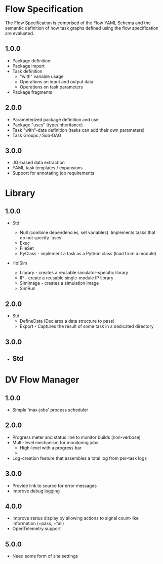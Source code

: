 
# Flow Specification
The Flow Specification is comprised of the Flow YAML Schema and the 
semantic definition of how task graphs defined using the flow specification
are evaluated.

## 1.0.0
- Package definition
- Package import
- Task definition
  - "with" variable usage
  - Operations on input and output data
  - Operations on task parameters
- Package fragments

## 2.0.0
- Parameterized package definition and use
- Package "uses" (type/inheritance)
- Task "with"-data definition (tasks can add their own parameters)
- Task Groups / Sub-DAG

## 3.0.0
- JQ-based data extraction
- YAML task templates / expansions
- Support for annotating job requirements 

# Library

## 1.0.0
- Std
  - Null (combine dependencies, set variables). Implements tasks that do not specify 'uses'
  - Exec
  - FileSet
  - PyClass - implement a task as a Python class (load from a module)

- HdlSim
  - Library  - creates a reusable simulator-specific library
  - IP       - create a reusable single-module IP library
  - SimImage - creates a simulation image 
  - SimRun


## 2.0.0
- Std
  - DefineData (Declares a data structure to pass)
  - Export   - Captures the result of some task in a dedicated directory

## 3.0.0
- Std
  - 

# DV Flow Manager

## 1.0.0
- Simple 'max-jobs' process scheduler

## 2.0.0
- Progress meter and status line to monitor builds (non-verbose)
- Multi-level mechanism for monitoring jobs
  - High-level with a progress bar
  - 
- Log-creation feature that assembles a total log from per-task logs

## 3.0.0
- Provide link to source for error messages
- Improve debug logging

## 4.0.0
- Improve status display by allowing actions to signal count-like information (+pass, +fail)
- OpenTelemetry support


## 5.0.0
- Need some form of site settings

